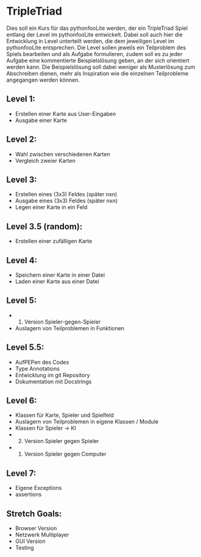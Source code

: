 # TripleTriad
Dies soll ein Kurs für das pythonfooLite werden, der ein TripleTriad Spiel
entlang der Level im pythonfooLite entwickelt. Dabei soll auch hier die
Entwicklung in Level unterteilt werden, die dem jeweiligen Level im
pythonfooLite entsprechen. Die Level sollen jeweils ein Teilproblem des Spiels
bearbeiten und als Aufgabe formulieren, zudem soll es zu jeder Aufgabe eine
kommentierte Beispielslösung geben, an der sich orientiert werden kann. Die
Beispielslösung soll dabei weniger als Musterlösung zum Abschreiben dienen,
mehr als Inspiration wie die einzelnen Teilprobleme angegangen werden können.
## Level 1:
* Erstellen einer Karte aus User-Eingaben
* Ausgabe einer Karte

## Level 2:
* Wahl zwischen verschiedenen Karten
* Vergleich zweier Karten

## Level 3:
* Erstellen eines (3x3) Feldes (später nxn)
* Ausgabe eines (3x3) Feldes (später nxn)
* Legen einer Karte in ein Feld

## Level 3.5 (random):
* Erstellen einer zufälligen Karte

## Level 4:
* Speichern einer Karte in einer Datei
* Laden einer Karte aus einer Datei

## Level 5:
* 1. Version Spieler-gegen-Spieler
* Auslagern von Teilproblemen in Funktionen

## Level 5.5:
* AufPEPen des Codes
* Type Annotations
* Entwicklung im git Repository
* Dokumentation mit Docstrings

## Level 6:
* Klassen für Karte, Spieler und Spielfeld
* Auslagern von Teilproblemen in eigene Klassen / Module
* Klassen für Spieler -> KI
* 2. Version Spieler gegen Spieler
* 1. Version Spieler gegen Computer

## Level 7:
* Eigene Exceptions
* assertions

## Stretch Goals:
* Browser Version
* Netzwerk Multiplayer
* GUI Version
* Testing
